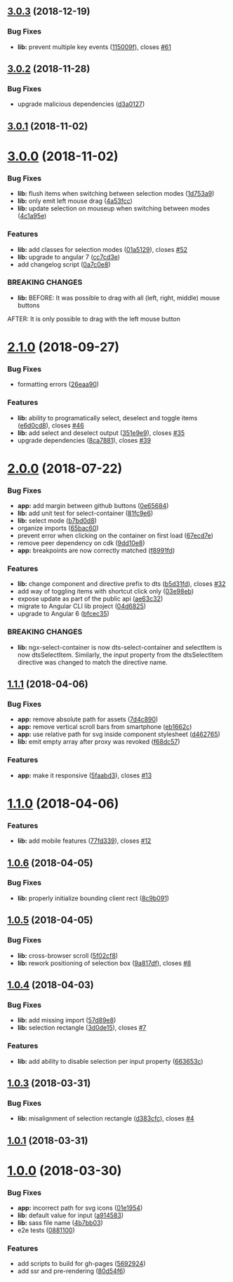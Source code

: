 <a name="3.0.3"></a>
## [3.0.3](https://github.com/d3lm/ngx-drag-to-select/compare/v3.0.2...v3.0.3) (2018-12-19)


### Bug Fixes

* **lib:** prevent multiple key events ([115009f](https://github.com/d3lm/ngx-drag-to-select/commit/115009f)), closes [#61](https://github.com/d3lm/ngx-drag-to-select/issues/61)



<a name="3.0.2"></a>
## [3.0.2](https://github.com/d3lm/ngx-drag-to-select/compare/v3.0.1...v3.0.2) (2018-11-28)


### Bug Fixes

* upgrade malicious dependencies ([d3a0127](https://github.com/d3lm/ngx-drag-to-select/commit/d3a0127))



<a name="3.0.1"></a>
## [3.0.1](https://github.com/d3lm/ngx-drag-to-select/compare/v3.0.0...v3.0.1) (2018-11-02)



<a name="3.0.0"></a>
# [3.0.0](https://github.com/d3lm/ngx-drag-to-select/compare/v2.1.0...v3.0.0) (2018-11-02)


### Bug Fixes

* **lib:** flush items when switching between selection modes ([1d753a9](https://github.com/d3lm/ngx-drag-to-select/commit/1d753a9))
* **lib:** only emit left mouse drag ([4a53fcc](https://github.com/d3lm/ngx-drag-to-select/commit/4a53fcc))
* **lib:** update selection on mouseup when switching between modes ([4c1a95e](https://github.com/d3lm/ngx-drag-to-select/commit/4c1a95e))


### Features

* **lib:** add classes for selection modes ([01a5129](https://github.com/d3lm/ngx-drag-to-select/commit/01a5129)), closes [#52](https://github.com/d3lm/ngx-drag-to-select/issues/52)
* **lib:** upgrade to angular 7 ([cc7cd3e](https://github.com/d3lm/ngx-drag-to-select/commit/cc7cd3e))
* add changelog script ([0a7c0e8](https://github.com/d3lm/ngx-drag-to-select/commit/0a7c0e8))


### BREAKING CHANGES

* **lib:** BEFORE:
It was possible to drag with all (left, right, middle) mouse buttons

AFTER:
It is only possible to drag with the left mouse button



<a name="2.1.0"></a>
# [2.1.0](https://github.com/d3lm/ngx-drag-to-select/compare/v2.0.0...v2.1.0) (2018-09-27)


### Bug Fixes

* formatting errors ([26eaa90](https://github.com/d3lm/ngx-drag-to-select/commit/26eaa90))


### Features

* **lib:** ability to programatically select, deselect and toggle items ([e6d0cd8](https://github.com/d3lm/ngx-drag-to-select/commit/e6d0cd8)), closes [#46](https://github.com/d3lm/ngx-drag-to-select/issues/46)
* **lib:** add select and deselect output ([351e9e9](https://github.com/d3lm/ngx-drag-to-select/commit/351e9e9)), closes [#35](https://github.com/d3lm/ngx-drag-to-select/issues/35)
* upgrade dependencies ([8ca7881](https://github.com/d3lm/ngx-drag-to-select/commit/8ca7881)), closes [#39](https://github.com/d3lm/ngx-drag-to-select/issues/39)



<a name="2.0.0"></a>
# [2.0.0](https://github.com/d3lm/ngx-drag-to-select/compare/v1.1.1...v2.0.0) (2018-07-22)


### Bug Fixes

* **app:** add margin between github buttons ([0e65684](https://github.com/d3lm/ngx-drag-to-select/commit/0e65684))
* **lib:** add unit test for select-container ([81fc9e6](https://github.com/d3lm/ngx-drag-to-select/commit/81fc9e6))
* **lib:** select mode ([b7bd0d8](https://github.com/d3lm/ngx-drag-to-select/commit/b7bd0d8))
* organize imports ([65bac60](https://github.com/d3lm/ngx-drag-to-select/commit/65bac60))
* prevent error when clicking on the container on first load ([67ecd7e](https://github.com/d3lm/ngx-drag-to-select/commit/67ecd7e))
* remove peer dependency on cdk ([9dd10e8](https://github.com/d3lm/ngx-drag-to-select/commit/9dd10e8))
* **app:** breakpoints are now correctly matched ([f8991fd](https://github.com/d3lm/ngx-drag-to-select/commit/f8991fd))


### Features

* **lib:** change component and directive prefix to dts ([b5d31fd](https://github.com/d3lm/ngx-drag-to-select/commit/b5d31fd)), closes [#32](https://github.com/d3lm/ngx-drag-to-select/issues/32)
* add way of toggling items with shortcut click only ([03e98eb](https://github.com/d3lm/ngx-drag-to-select/commit/03e98eb))
* expose update as part of the public api ([ae63c32](https://github.com/d3lm/ngx-drag-to-select/commit/ae63c32))
* migrate to Angular CLI lib project ([04d6825](https://github.com/d3lm/ngx-drag-to-select/commit/04d6825))
* upgrade to Angular 6 ([bfcec35](https://github.com/d3lm/ngx-drag-to-select/commit/bfcec35))


### BREAKING CHANGES

* **lib:** ngx-select-container is now dts-select-container and
selectItem is now dtsSelectItem. Similarly, the input property from the
dtsSelectItem directive was changed to match the directive name.



<a name="1.1.1"></a>
## [1.1.1](https://github.com/d3lm/ngx-drag-to-select/compare/v1.1.0...v1.1.1) (2018-04-06)


### Bug Fixes

* **app:** remove absolute path for assets ([7d4c890](https://github.com/d3lm/ngx-drag-to-select/commit/7d4c890))
* **app:** remove vertical scroll bars from smartphone ([eb1662c](https://github.com/d3lm/ngx-drag-to-select/commit/eb1662c))
* **app:** use relative path for svg inside component stylesheet ([d462765](https://github.com/d3lm/ngx-drag-to-select/commit/d462765))
* **lib:** emit empty array after proxy was revoked ([f68dc57](https://github.com/d3lm/ngx-drag-to-select/commit/f68dc57))


### Features

* **app:** make it responsive ([5faabd3](https://github.com/d3lm/ngx-drag-to-select/commit/5faabd3)), closes [#13](https://github.com/d3lm/ngx-drag-to-select/issues/13)



<a name="1.1.0"></a>
# [1.1.0](https://github.com/d3lm/ngx-drag-to-select/compare/v1.0.6...v1.1.0) (2018-04-06)


### Features

* **lib:** add mobile features ([77fd339](https://github.com/d3lm/ngx-drag-to-select/commit/77fd339)), closes [#12](https://github.com/d3lm/ngx-drag-to-select/issues/12)



<a name="1.0.6"></a>
## [1.0.6](https://github.com/d3lm/ngx-drag-to-select/compare/v1.0.5...v1.0.6) (2018-04-05)


### Bug Fixes

* **lib:** properly initialize bounding client rect ([8c9b091](https://github.com/d3lm/ngx-drag-to-select/commit/8c9b091))



<a name="1.0.5"></a>
## [1.0.5](https://github.com/d3lm/ngx-drag-to-select/compare/v1.0.4...v1.0.5) (2018-04-05)


### Bug Fixes

* **lib:** cross-browser scroll ([5f02cf8](https://github.com/d3lm/ngx-drag-to-select/commit/5f02cf8))
* **lib:** rework positioning of selection box ([9a817df](https://github.com/d3lm/ngx-drag-to-select/commit/9a817df)), closes [#8](https://github.com/d3lm/ngx-drag-to-select/issues/8)



<a name="1.0.4"></a>
## [1.0.4](https://github.com/d3lm/ngx-drag-to-select/compare/v1.0.3...v1.0.4) (2018-04-03)


### Bug Fixes

* **lib:** add missing import ([57d89e8](https://github.com/d3lm/ngx-drag-to-select/commit/57d89e8))
* **lib:** selection rectangle ([3d0de15](https://github.com/d3lm/ngx-drag-to-select/commit/3d0de15)), closes [#7](https://github.com/d3lm/ngx-drag-to-select/issues/7)


### Features

* **lib:** add ability to disable selection per input property ([663653c](https://github.com/d3lm/ngx-drag-to-select/commit/663653c))



<a name="1.0.3"></a>
## [1.0.3](https://github.com/d3lm/ngx-drag-to-select/compare/v1.0.1...v1.0.3) (2018-03-31)


### Bug Fixes

* **lib:** misalignment of selection rectangle ([d383cfc](https://github.com/d3lm/ngx-drag-to-select/commit/d383cfc)), closes [#4](https://github.com/d3lm/ngx-drag-to-select/issues/4)



<a name="1.0.1"></a>
## [1.0.1](https://github.com/d3lm/ngx-drag-to-select/compare/v1.0.0...v1.0.1) (2018-03-31)



<a name="1.0.0"></a>
# [1.0.0](https://github.com/d3lm/ngx-drag-to-select/compare/80d54f6...v1.0.0) (2018-03-30)


### Bug Fixes

* **app:** incorrect path for svg icons ([01e1954](https://github.com/d3lm/ngx-drag-to-select/commit/01e1954))
* **lib:** default value for input ([a914583](https://github.com/d3lm/ngx-drag-to-select/commit/a914583))
* **lib:** sass file name ([4b7bb03](https://github.com/d3lm/ngx-drag-to-select/commit/4b7bb03))
* e2e tests ([0881100](https://github.com/d3lm/ngx-drag-to-select/commit/0881100))


### Features

* add scripts to build for gh-pages ([5692924](https://github.com/d3lm/ngx-drag-to-select/commit/5692924))
* add ssr and pre-rendering ([80d54f6](https://github.com/d3lm/ngx-drag-to-select/commit/80d54f6))



